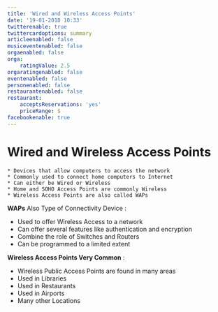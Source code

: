 ```yaml
---
title: 'Wired and Wireless Access Points'
date: '19-01-2018 10:33'
twitterenable: true
twittercardoptions: summary
articleenabled: false
musiceventenabled: false
orgaenabled: false
orga:
    ratingValue: 2.5
orgaratingenabled: false
eventenabled: false
personenabled: false
restaurantenabled: false
restaurant:
    acceptsReservations: 'yes'
    priceRange: $
facebookenable: true
---
```


# <a href="/network/foundations-of-networking-networking-basics/5-commonly-used-network-devices" class="nav-button transform"><span></span></a>Wired and Wireless Access Points

```
* Devices that allow computers to access the network
* Commonly used to connect home computers to Internet
* Can either be Wired or Wireless
* Home and SOHO Access Points are commonly Wireless
* Wireless Access Points are also called WAPs
```

**WAPs** Also Type of Connectivity Device :
* Used to offer Wireless Access to a network
* Can offer several features like authentication and encryption
* Combine the role of Switches and Routers
* Can be programmed to a limited extent

**Wireless Access Points Very Common** :
* Wireless Public Access Points are found in many areas
* Used in Libraries
* Used in Restaurants
* Used in Airports
* Many other Locations



